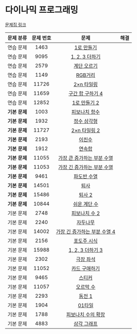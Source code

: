 ﻿# 다이나믹 프로그래밍

[문제집 링크](https://www.acmicpc.net/workbook/view/7319)

| 문제 분류 | 문제 번호 | 문제 | 해결 |
| :--: | :--: | :--: | :--: |
| 연습 문제 | 1463 | [1로 만들기](https://www.acmicpc.net/problem/1463) |  |
| 연습 문제 | 9095 | [1, 2, 3 더하기](https://www.acmicpc.net/problem/9095) |  |
| 연습 문제 | 2579 | [계단 오르기](https://www.acmicpc.net/problem/2579) |  |
| 연습 문제 | 1149 | [RGB거리](https://www.acmicpc.net/problem/1149) |  |
| 연습 문제 | 11726 | [2×n 타일링](https://www.acmicpc.net/problem/11726) |  |
| 연습 문제 | 11659 | [구간 합 구하기 4](https://www.acmicpc.net/problem/11659) |  |
| 연습 문제 | 12852 | [1로 만들기 2](https://www.acmicpc.net/problem/12852) |  |
| **기본 문제** | 1003 | [피보나치 함수](https://www.acmicpc.net/problem/1003) |  |
| **기본 문제** | 1932 | [정수 삼각형](https://www.acmicpc.net/problem/1932) |  |
| **기본 문제** | 11727 | [2×n 타일링 2](https://www.acmicpc.net/problem/11727) |  |
| **기본 문제** | 2193 | [이친수](https://www.acmicpc.net/problem/2193) |  |
| **기본 문제** | 1912 | [연속합](https://www.acmicpc.net/problem/1912) |  |
| **기본 문제** | 11055 | [가장 큰 증가하는 부분 수열](https://www.acmicpc.net/problem/11055) |  |
| **기본 문제** | 11053 | [가장 긴 증가하는 부분 수열](https://www.acmicpc.net/problem/11053) |  |
| **기본 문제** | 9461 | [파도반 수열](https://www.acmicpc.net/problem/9461) |  |
| **기본 문제** | 14501 | [퇴사](https://www.acmicpc.net/problem/14501) |  |
| **기본 문제** | 15486 | [퇴사 2](https://www.acmicpc.net/problem/15486) |  |
| **기본 문제** | 10844 | [쉬운 계단 수](https://www.acmicpc.net/problem/10844) |  |
| 기본 문제 | 2748 | [피보나치 수 2](https://www.acmicpc.net/problem/2748) |  |
| 기본 문제 | 2240 | [자두나무](https://www.acmicpc.net/problem/2240) |  |
| 기본 문제 | 14002 | [가장 긴 증가하는 부분 수열 4](https://www.acmicpc.net/problem/14002) |  |
| 기본 문제 | 2156 | [포도주 시식](https://www.acmicpc.net/problem/2156) |  |
| 기본 문제 | 15988 | [1, 2, 3 더하기 3](https://www.acmicpc.net/problem/15988) |  |
| 기본 문제 | 2302 | [극장 좌석](https://www.acmicpc.net/problem/2302) |  |
| 기본 문제 | 11052 | [카드 구매하기](https://www.acmicpc.net/problem/11052) |  |
| 기본 문제 | 9465 | [스티커](https://www.acmicpc.net/problem/9465) |  |
| 기본 문제 | 11057 | [오르막 수](https://www.acmicpc.net/problem/11057) |  |
| 기본 문제 | 2293 | [동전 1](https://www.acmicpc.net/problem/2293) |  |
| 기본 문제 | 1904 | [01타일](https://www.acmicpc.net/problem/1904) |  |
| 기본 문제 | 1788 | [피보나치 수의 확장](https://www.acmicpc.net/problem/1788) |  |
| 기본 문제 | 4883 | [삼각 그래프](https://www.acmicpc.net/problem/4883) |  |
